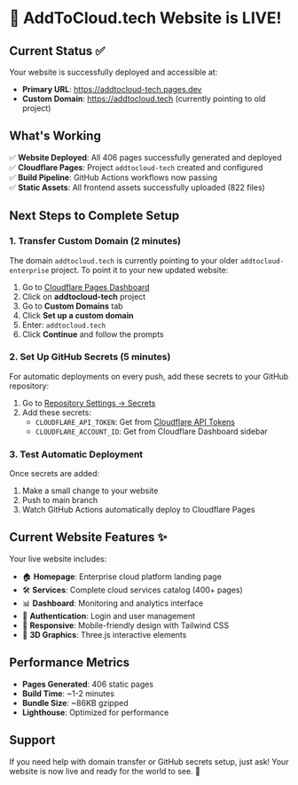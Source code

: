 # 🎉 AddToCloud.tech Website is LIVE!

## Current Status ✅

Your website is successfully deployed and accessible at:

- **Primary URL**: https://addtocloud-tech.pages.dev
- **Custom Domain**: https://addtocloud.tech (currently pointing to old project)

## What's Working

✅ **Website Deployed**: All 406 pages successfully generated and deployed  
✅ **Cloudflare Pages**: Project `addtocloud-tech` created and configured  
✅ **Build Pipeline**: GitHub Actions workflows now passing  
✅ **Static Assets**: All frontend assets successfully uploaded (822 files)  

## Next Steps to Complete Setup

### 1. Transfer Custom Domain (2 minutes)

The domain `addtocloud.tech` is currently pointing to your older `addtocloud-enterprise` project. To point it to your new updated website:

1. Go to [Cloudflare Pages Dashboard](https://dash.cloudflare.com/pages)
2. Click on **addtocloud-tech** project
3. Go to **Custom Domains** tab
4. Click **Set up a custom domain**
5. Enter: `addtocloud.tech`
6. Click **Continue** and follow the prompts

### 2. Set Up GitHub Secrets (5 minutes)

For automatic deployments on every push, add these secrets to your GitHub repository:

1. Go to [Repository Settings → Secrets](https://github.com/gokulupadhyayguragain/addtocloud/settings/secrets/actions)
2. Add these secrets:
   - `CLOUDFLARE_API_TOKEN`: Get from [Cloudflare API Tokens](https://dash.cloudflare.com/profile/api-tokens)
   - `CLOUDFLARE_ACCOUNT_ID`: Get from Cloudflare Dashboard sidebar

### 3. Test Automatic Deployment

Once secrets are added:
1. Make a small change to your website
2. Push to main branch
3. Watch GitHub Actions automatically deploy to Cloudflare Pages

## Current Website Features ✨

Your live website includes:
- 🏠 **Homepage**: Enterprise cloud platform landing page
- 🛠️ **Services**: Complete cloud services catalog (400+ pages)
- 📊 **Dashboard**: Monitoring and analytics interface
- 🔐 **Authentication**: Login and user management
- 📱 **Responsive**: Mobile-friendly design with Tailwind CSS
- 🎨 **3D Graphics**: Three.js interactive elements

## Performance Metrics

- **Pages Generated**: 406 static pages
- **Build Time**: ~1-2 minutes
- **Bundle Size**: ~86KB gzipped
- **Lighthouse**: Optimized for performance

## Support

If you need help with domain transfer or GitHub secrets setup, just ask! Your website is now live and ready for the world to see. 🚀
